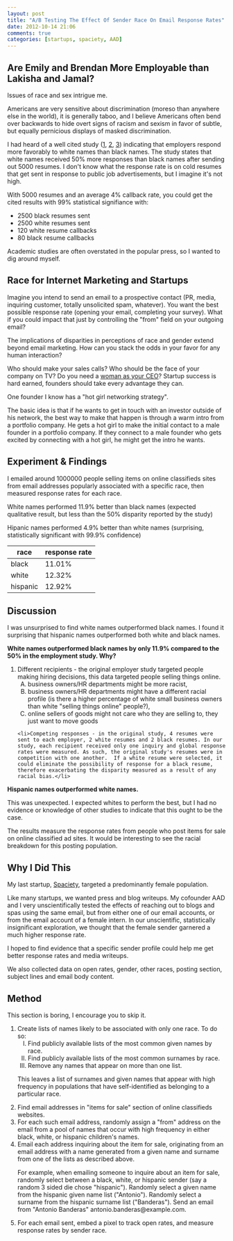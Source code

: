 ```yaml
---
layout: post
title: "A/B Testing The Effect Of Sender Race On Email Response Rates"
date: 2012-10-14 21:06
comments: true
categories: [startups, spaciety, AAD]
---
```


## Are Emily and Brendan More Employable than Lakisha and Jamal? ##

Issues of race and sex intrigue me.

Americans are very sensitive about discrimination (moreso than anywhere else in the world), it is generally taboo, and I believe Americans often bend over backwards to hide overt signs of racism and sexism in favor of subtle, but equally pernicious displays of masked discrimination.

I had heard of a well cited study ([1](http://www.cbsnews.com/2100-201_162-575685.html), [2](http://www.nber.org/digest/sep03/w9873.html), [3](http://www.chicagobooth.edu/capideas/spring03/racialbias.html)) indicating that employers respond more favorably to white names than black names. The study states that white names received 50% more responses than black names after sending out 5000 resumes. I don't know what the response rate is on cold resumes that get sent in response to public job advertisements, but I imagine it's not high.

With 5000 resumes and an average 4% callback rate, you could get the cited results with 99% statistical signifiance with:

* 2500 black resumes sent
* 2500 white resumes sent
* 120 white resume callbacks
* 80 black resume callbacks

Academic studies are often overstated in the popular press, so I wanted to dig around myself.


## Race for Internet Marketing and Startups ##

Imagine you intend to send an email to a prospective contact (PR, media, inquiring customer, totally unsolicited spam, whatever). You want the best possible response rate (opening your email, completing your survey). What if you could impact that just by controlling the "from" field on your outgoing email?

The implications of disparities in perceptions of race and gender extend beyond email marketing. How can you stack the odds in your favor for any human interaction?

Who should make your sales calls? Who should be the face of your company on TV? Do you need a [woman as your CEO](http://www.businessweek.com/articles/2012-10-05/women-help-startups-succeed-dot-when-will-vcs-notice)? Startup success is hard earned, founders should take every advantage they can.

<div class="note">
<p>One founder I know has a "hot girl networking strategy".</p>
<p>The basic idea is that if he wants to get in touch with an investor outside of his network, the best way to make that happen is through a warm intro from a portfolio company. He gets a hot girl to make the initial contact to a male founder in a portfolio company. If they connect to a male founder who gets excited by connecting with a hot girl, he might get the intro he wants.</p>
</div>


## Experiment & Findings ##

I emailed around 1000000 people selling items on online classifieds sites from email addresses popularly associated with a specific race, then measured response rates for each race.

White names performed 11.9% better than black names (expected qualitative result, but less than the 50% disparity reported by the study)

Hipanic names performed 4.9% better than white names (surprising, statistically significant with 99.9% confidence)

<table>
<thead>
<tr><th>race</th><th>response rate</th></tr>
</thead>
<tr><td>black</td><td>11.01%</td></tr>
<tr><td>white</td><td>12.32%</td></tr>
<tr><td>hispanic</td><td>12.92%</td></tr>
</table>


## Discussion ##

I was unsurprised to find white names outperformed black names. I found it surprising that hispanic names outperformed both white and black names.

**White names outperformed black names by only 11.9% compared to the 50% in the employment study. Why?**

<ol>
    <li>Different recipients - the original employer study targeted people making hiring decisions, this data targeted people selling things online.
        <ol style="list-style-type: upper-alpha;">
            <li>business owners/HR departments might be more racist,</li>
            <li>business owners/HR departments might have a different racial profile (is there a higher percentage of white small business owners than white "selling things online" people?),</li>
            <li>online sellers of goods might not care who they are selling to, they just want to move goods</li>
        </ol>
    </li>

    <li>Competing responses - in the original study, 4 resumes were sent to each employer, 2 white resumes and 2 black resumes. In our study, each recipient received only one inquiry and global response rates were measured. As such, the original study's resumes were in competition with one another.  If a white resume were selected, it could eliminate the possibility of response for a black resume, therefore exacerbating the disparity measured as a result of any racial bias.</li>
</ol>

**Hispanic names outperformed white names.**

This was unexpected.  I expected whites to perform the best, but I had no evidence or knowledge of other studies to indicate that this ought to be the case.

The results measure the response rates from people who post items for sale on online classified ad sites. It would be interesting to see the racial breakdown for this posting population.


## Why I Did This ##

My last startup, [Spaciety](http://blog.ezliu.com/blog/death-of-a-startup-spaciety-post-mortem/), targeted a predominantly female population.

Like many startups, we wanted press and blog writeups. My cofounder AAD and I very unscientifically tested the effects of reaching out to blogs and spas using the same email, but from either one of our email accounts, or from the email account of a female intern.  In our unscientific, statistically insignificant exploration, we thought that the female sender garnered a much higher response rate.

I hoped to find evidence that a specific sender profile could help me get better response rates and media writeups.

We also collected data on open rates, gender, other races, posting section, subject lines and email body content.


## Method ##

This section is boring, I encourage you to skip it.

<ol>
<li>Create lists of names likely to be associated with only one race. To do so:<br />
<ol style="list-style-type:upper-roman;">
<li>Find publicly available lists of the most common given names by race.</li>
<li>Find publicly available lists of the most common surnames by race.</li>
<li>Remove any names that appear on more than one list.</li>
</ol>
<p>This leaves a list of surnames and given names that appear with high frequency in populations that have self-identified as belonging to a particular race.</p>

<li>Find email addresses in "items for sale" section of online classifieds websites.</li>
<li>For each such email address, randomly assign a "from" address on the email from a pool of names that occur with high frequency in either black, white, or hispanic children's names.</li>
<li>Email each address inquiring about the item for sale, originating from an email address with a name generated from a given name and surname from one of the lists as described above.</li>
<div class="note">
<p>For example, when emailing someone to inquire about an item for sale, randomly select between a black, white, or hispanic sender (say a random 3 sided die chose "hispanic"). Randomly select a given name from the hispanic given name list ("Antonio"). Randomly select a surname from the hispanic surname list ("Banderas"). Send an email from "Antonio Banderas" antonio.banderas@example.com.</p>
</div>
<li>For each email sent, embed a pixel to track open rates, and measure response rates by sender race.</li>
</ol>




